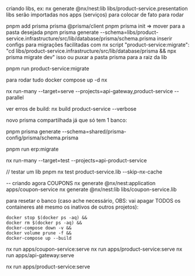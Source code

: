criando libs, ex: nx generate @nx/nest:lib libs/product-service.presentation
libs serão importadas nos apps (serviços) para colocar de fato para rodar

pnpm add prisma prisma @prisma/client
pnpm prisma init => mover para a pasta desejada
pnpm prisma generate --schema=libs/product-service.infrastructure/src/lib/database/prisma/schema.prisma
inserir configs para migrações facilitadas com nx
script
    "product-service:migrate": "cd libs/product-service.infrastructure/src/lib/database/prisma && npx prisma migrate dev"
isso ou puxar a pasta prisma para a raiz da lib

pnpm run product-service:migrate

para rodar tudo 
    docker compose up -d
    nx


 nx run-many --target=serve --projects=api-gateway,product-service --parallel

 ver erros de build: nx build product-service --verbose

 novo prisma compartilhada já que só tem 1 banco:

 pnpm prisma generate --schema=shared/prisma-config/prisma/schema.prisma

pnpm run erp:migrate

nx run-many --target=test --projects=api-product-service

// testar um lib
pnpm nx test product-service.lib --skip-nx-cache

-- criando agora COUPONS
nx generate @nx/nest:application apps/coupon-service
nx generate @nx/nest:lib libs/coupon-service.lib


para resetar o banco (caso ache necessário, OBS: vai apagar TODOS os containeres até mesmo os inativos de outros projetos):
```
docker stop $(docker ps -aq) &&
docker rm $(docker ps -aq) &&
docker-compose down -v &&
docker volume prune -f &&
docker-compose up --build
```

nx run apps/coupon-service:serve
nx run apps/product-service:serve
nx run apps/api-gateway:serve

nx run apps/product-service:serve
